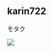 <!--
### Hi there 👋


**karin722/karin722** is a ✨ _special_ ✨ repository because its `README.md` (this file) appears on your GitHub profile.

Here are some ideas to get you started:

- 🔭 I’m currently working on ...
- 🌱 I’m currently learning ...
- 👯 I’m looking to collaborate on ...
- 🤔 I’m looking for help with ...
- 💬 Ask me about ...
- 📫 How to reach me: ...
- 😄 Pronouns: ...
- ⚡ Fun fact: ...
-->
## karin722
モタク

![](https://img.shields.io/badge/%E4%BB%8A%E5%B9%B4%E3%81%AF-%E7%94%B3%E5%B9%B4-brightgreen.svg)
